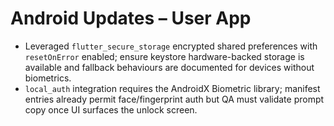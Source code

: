 # Android Updates – User App

- Leveraged `flutter_secure_storage` encrypted shared preferences with `resetOnError` enabled; ensure keystore hardware-backed storage is available and fallback behaviours are documented for devices without biometrics.
- `local_auth` integration requires the AndroidX Biometric library; manifest entries already permit face/fingerprint auth but QA must validate prompt copy once UI surfaces the unlock screen.
